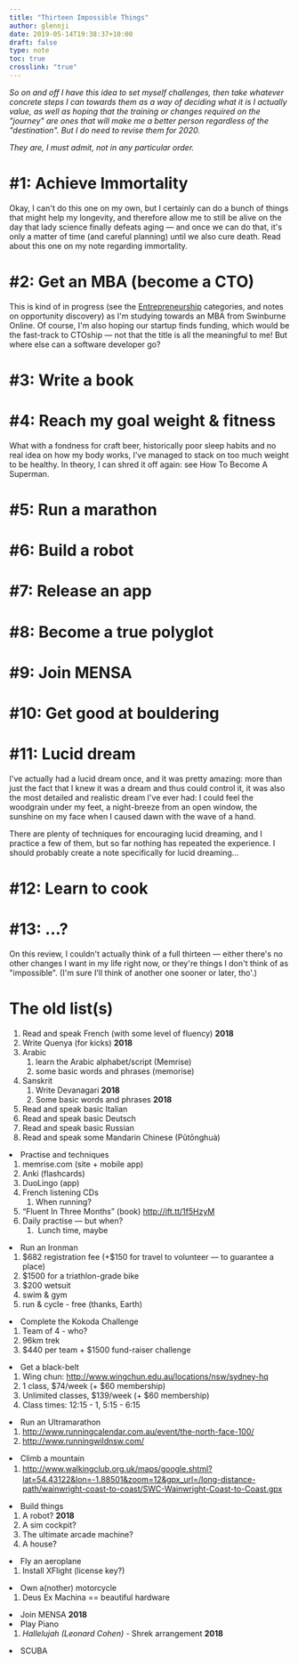 ```yaml
---
title: "Thirteen Impossible Things"
author: glennji
date: 2019-05-14T19:38:37+10:00
draft: false
type: note
toc: true
crosslink: "true"
---
```

_So on and off I have this idea to set myself challenges, then take whatever concrete steps I can towards them as a way of deciding what it is I actually value, as well as hoping that the training or changes required on the "journey" are ones that will make me a better person regardless of the "destination". But I do need to revise them for 2020._

_They are, I must admit, not in any particular order._

# #1: Achieve Immortality

Okay, I can't do this one on my own, but I certainly can do a bunch of things that might help my longevity, and therefore allow me to still be alive on the day that lady science finally defeats aging — and once we can do that, it's only a matter of time (and careful planning) until we also cure death. Read about this one on my note regarding immortality.

# #2: Get an MBA (become a CTO)

This is kind of in progress (see the [Entrepreneurship](/categories/entrepreneurship) categories, and notes on opportunity discovery) as I'm studying towards an MBA from Swinburne Online. Of course, I'm also hoping our startup finds funding, which would be the fast-track to CTOship — not that the title is all the meaningful to me! But where else can a software developer go?

# #3: Write a book
# #4: Reach my goal weight & fitness

What with a fondness for craft beer, historically poor sleep habits and no real idea on how my body works, I've managed to stack on too much weight to be healthy. In theory, I can shred it off again: see How To Become A Superman.

# #5: Run a marathon
# #6: Build a robot
# #7: Release an app
# #8: Become a true polyglot



# #9: Join MENSA
# #10: Get good at bouldering
# #11: Lucid dream

I've actually had a lucid dream once, and it was pretty amazing: more than just the fact that I knew it was a dream and thus could control it, it was also the most detailed and realistic dream I've ever had: I could feel the woodgrain under my feet, a night-breeze from an open window, the sunshine on my face when I caused dawn with the wave of a hand.

There are plenty of techniques for encouraging lucid dreaming, and I practice a few of them, but so far nothing has repeated the experience. I should probably create a note specifically for lucid dreaming...

# #12: Learn to cook
# #13: ...?
On this review, I couldn't actually think of a full thirteen — either there's no other changes I want in my life right now, or they're things I don't think of as "impossible". (I'm sure I'll think of another one sooner or later, tho'.)

# The old list(s)
<ol>
 	<li>Read and speak French (with some level of fluency) <strong>2018</strong></li>
 	<li>Write Quenya (for kicks) <strong>2018</strong></li>
 	<li>Arabic
<ol>
 	<li>learn the Arabic alphabet/script (Memrise)</li>
 	<li>some basic words and phrases (memorise)</li>
</ol>
</li>
 	<li>Sanskrit
<ol>
 	<li>Write Devanagari <strong>2018</strong></li>
 	<li>Some basic words and phrases <strong>2018</strong></li>
</ol>
</li>
 	<li>Read and speak basic Italian</li>
 	<li>Read and speak basic Deutsch</li>
 	<li>Read and speak basic Russian</li>
 	<li>Read and speak some Mandarin Chinese (Pǔtōnghuà)</li>
</ol>
</li>
 	<li>Practise and techniques
<ol>
 	<li>memrise.com (site + mobile app)</li>
 	<li>Anki (flashcards)</li>
 	<li>DuoLingo (app)</li>
 	<li>French listening CDs
<ol>
 	<li>When running?</li>
</ol>
</li>
 	<li>“Fluent In Three Months” (book) <a href="http://ift.tt/1f5HzyM">http://ift.tt/1f5HzyM</a></li>
 	<li>Daily practise — but when?
<ol>
 	<li> Lunch time, maybe</li>
</ol>
</li>
</ol>
</li>
</ol>
</li>
 	<li>Run an Ironman
<ol>
 	<li>$682 registration fee (+$150 for travel to volunteer — to guarantee a place)</li>
 	<li>$1500 for a triathlon-grade bike</li>
 	<li>$200 wetsuit</li>
 	<li>swim &amp; gym</li>
 	<li>run &amp; cycle - free (thanks, Earth)</li>
</ol>
</li>
 	<li>Complete the Kokoda Challenge
<ol>
 	<li>Team of 4 - who?</li>
 	<li>96km trek</li>
 	<li>$440 per team + $1500 fund-raiser challenge</li>
</ol>
</li>
 	<li>Get a black-belt
<ol>
 	<li>Wing chun: <a href="http://www.wingchun.edu.au/locations/nsw/sydney-hq">http://www.wingchun.edu.au/locations/nsw/sydney-hq</a></li>
 	<li>1 class, $74/week (+ $60 membership)</li>
 	<li>Unlimited classes, $139/week (+ $60 membership)</li>
 	<li>Class times: 12:15 - 1, 5:15 - 6:15</li>
</ol>
</li>
 	<li>Run an Ultramarathon
<ol>
 	<li><a href="http://www.runningcalendar.com.au/event/the-north-face-100/">http://www.runningcalendar.com.au/event/the-north-face-100/</a></li>
 	<li><a href="http://www.runningwildnsw.com/">http://www.runningwildnsw.com/</a></li>
</ol>
</li>
 	<li>Climb a mountain
<ol>
 	<li><a style="line-height: 1.5;" href="http://www.walkingclub.org.uk/maps/google.shtml?lat=54.43122&amp;lon=-1.88501&amp;zoom=12&amp;gpx_url=/long-distance-path/wainwright-coast-to-coast/SWC-Wainwright-Coast-to-Coast.gpx">http://www.walkingclub.org.uk/maps/google.shtml?lat=54.43122&amp;lon=-1.88501&amp;zoom=12&amp;gpx_url=/long-distance-path/wainwright-coast-to-coast/SWC-Wainwright-Coast-to-Coast.gpx</a></li>
</ol>
</li>
 	<li>Build things
<ol>
 	<li>A robot? <strong>2018</strong></li>
 	<li>A sim cockpit?</li>
 	<li>The ultimate arcade machine?</li>
 	<li>A house?</li>
</ol>
</li>
 	<li>Fly an aeroplane
<ol>
 	<li>Install XFlight (license key?)</li>
</ol>
</li>
 	<li>Own a(nother) motorcycle
<ol>
 	<li>Deus Ex Machina == beautiful hardware</li>
</ol>
</li>
 	<li>Join MENSA <strong>2018</strong></li>
 	<li>Play Piano
<ol>
 	<li><i>Hallelujah (Leonard Cohen) -</i> Shrek arrangement <strong>2018</strong></li>
</ol>
</li>
 	<li>SCUBA</li>
</ol>
<div></div>
